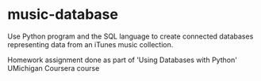 # music-database
Use Python program and the SQL language to create connected databases representing data from an iTunes music collection.

Homework assignment done as part of 'Using Databases with Python' UMichigan Coursera course 
